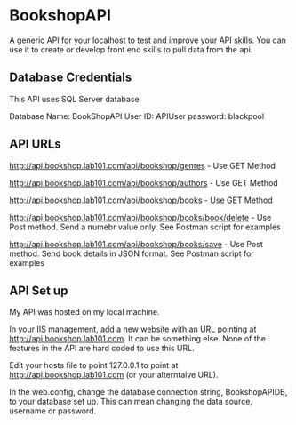 # BookshopAPI

A generic API for your localhost to test and improve your API skills. You can use it to create or develop front end skills to pull data from the api.

## Database Credentials

This API uses SQL Server database

Database Name: BookShopAPI
User ID: APIUser
password: blackpool


## API URLs

http://api.bookshop.lab101.com/api/bookshop/genres - Use GET Method

http://api.bookshop.lab101.com/api/bookshop/authors - Use GET Method

http://api.bookshop.lab101.com/api/bookshop/books - Use GET Method

http://api.bookshop.lab101.com/api/bookshop/books/book/delete - Use Post method. Send a numebr value only. See Postman script for examples

http://api.bookshop.lab101.com/api/bookshop/books/save - Use Post method. Send book details in JSON format. See Postman script for examples

## API Set up

My API was hosted on my local machine.

In your IIS management, add a new website with an URL pointing at http://api.bookshop.lab101.com. It can be something else. None of the features in the API are hard coded to use this URL.

Edit your hosts file to point 127.0.0.1 to point at http://api.bookshop.lab101.com (or your alterntaive URL).

In the web.config, change the database connection string, BookshopAPIDB, to your database set up. This can mean changing the data source, username or password.


